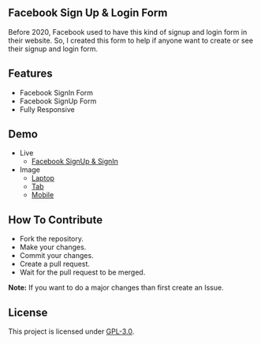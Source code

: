 ## Facebook Sign Up & Login Form 
Before 2020, Facebook used to have this kind of signup and login form in their website. So, I created this form to help if anyone want to create  or see their signup and login form.

## Features
- Facebook SignIn Form
- Facebook SignUp Form
- Fully Responsive

## Demo
- Live
    - [Facebook SignUp & SignIn](https://mrhrifat.github.io/facebook-signup-login-form)
- Image
    - [Laptop](https://i.ibb.co/VxhqPkk/FB-Sign-Up-01.png)
    - [Tab](https://i.ibb.co/wMQPhzJ/FB-Sign-Up-03.png)
    - [Mobile](https://i.ibb.co/88hRQjf/FB-Sign-Up-02.png)

## How To Contribute
- Fork the repository.
- Make your changes.
- Commit your changes.
- Create a pull request.
- Wait for the pull request to be merged.

**Note:** If you want to do a major changes than first create an Issue.

## License
This project is licensed under [GPL-3.0](https://github.com/mrhrifat/facebook-signup-form/blob/master/LICENSE.md).
